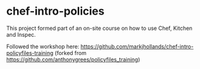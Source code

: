 # chef-intro-policies

This project formed part of an on-site course on how to use Chef, Kitchen and Inspec.

Followed the workshop here: https://github.com/markjhollands/chef-intro-policyfiles-training (forked from https://github.com/anthonygrees/policyfiles_training)
